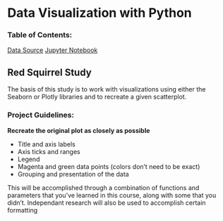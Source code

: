 # Data Visualization with Python

### Table of Contents:
[Data Source](https://github.com/julyndav/Data_Visualization_w_Python/blob/main/squirrel_diet.csv)
[Jupyter Notebook](https://github.com/julyndav/Data_Visualization_w_Python/blob/main/Red%20Squirrel%20Diet%20Study.ipynb)


## Red Squirrel Study

The basis of this study is to work with visualizations using either the Seaborn or Plotly libraries and to recreate a given scatterplot.

<h3>Project Guidelines:</h3>

**Recreate the original plot as closely as possible**
<ul>
<li>Title and axis labels</li>
<li>Axis ticks and ranges</li>
<li>Legend</li>
<li>Magenta and green data points (colors don’t need to be exact)</li>
<li>Grouping and presentation of the data</li>
</ul>    

This will be accomplished through a combination of functions and parameters that you’ve learned in this course, along with some that you didn’t. Independant research will also be used to accomplish certain formatting
